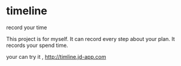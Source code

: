 timeline
========

record your time 


This project is for myself. It can record every step about your plan. It records your spend time.

your can try it ,  http://timline.jd-app.com
